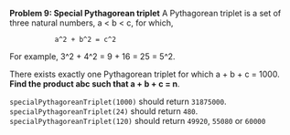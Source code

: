 **Problem 9: Special Pythagorean triplet**
A Pythagorean triplet is a set of three natural numbers, a < b < c, for which,

               a^2 + b^2 = c^2
For example, 3^2 + 4^2 = 9 + 16 = 25 = 5^2.

There exists exactly one Pythagorean triplet for which a + b + c = 1000.
**Find the product abc such that a + b + c = n**.

`specialPythagoreanTriplet(1000)` should return `31875000`.
`specialPythagoreanTriplet(24)` should return `480`.
`specialPythagoreanTriplet(120)` should return `49920`, `55080` or `60000`